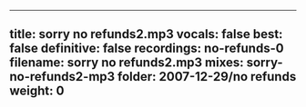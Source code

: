 
---
title: sorry no refunds2.mp3
vocals: false
best: false
definitive: false
recordings: no-refunds-0
filename: sorry no refunds2.mp3
mixes: sorry-no-refunds2-mp3
folder: 2007-12-29/no refunds
weight: 0
---
